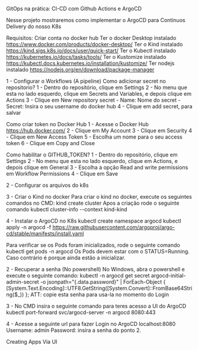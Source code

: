 GitOps na prática: CI-CD com Github Actions e ArgoCD

Nesse projeto mostraremos como implementar o ArgoCD para Continuos Delivery do nosso K8s

Requisitos:
Criar conta no docker hub
Ter o docker Desktop instalado https://www.docker.com/products/docker-desktop/
Ter o Kind instalado https://kind.sigs.k8s.io/docs/user/quick-start/
Ter o Kubectl instalado https://kubernetes.io/docs/tasks/tools/ 
Ter o Kustomize instalado https://kubectl.docs.kubernetes.io/installation/kustomize/
Ter nodejs instalado https://nodejs.org/en/download/package-manager

1 - Configurar o Workflows (A pipeline)
 Como adicionar secret no repositorio?
  1 - Dentro do repositório, clique em Settings
  2 - No menu que esta no lado esquerdo, clique em Secrets and Variables, e depois clique em Actions
  3 - Clique em New repository secret
    - Name: Nome do secret
    - Secret: Insira o seu username do docker hub
  4 - Clique em add secret, para salvar

 Como criar token no Docker Hub
 1 - Acesse o Docker Hub  https://hub.docker.com/
 2 - Clique em My Account
 3 - Clique em Security
 4 - Clique em  New Access Token
 5 - Escolha um nome para o seu access token
 6 - Clique em Copy and Close

Como habilitar o GITHUB_TOKEN?
  1 - Dentro do repositório, clique em Settings
  2 - No menu que esta no lado esquerdo, clique em Actions, e depois clique em General
  3 - Escolha a opção Read and write permissions em Workflow Permissions
  4 - Clique em Save

2 - Configurar os arquivos do k8s


3 - Criar o Kind no docker
Para criar o kind no docker, execute os seguintes comandos no CMD:
 kind create cluster
 Apos a criação rode o seguinte comando
 kubectl cluster-info --context kind-kind

4 - Instalar o ArgoCD no K8s
    kubectl create namespace argocd
    kubectl apply -n argocd -f https://raw.githubusercontent.com/argoproj/argo-cd/stable/manifests/install.yaml

Para verificar se os Pods foram inicializados, rode o seguinte comando
  kubectl get pods -n  argocd
Os Pods devem estar com o STATUS=Running. Caso  contrário é porque ainda estão a inicializar.

2 - Recuperar a senha (No powershell)
No Windows, abra o powershell e execute o seguinte comando:
kubectl -n argocd get secret argocd-initial-admin-secret -o jsonpath="{.data.password}" | 
    ForEach-Object { [System.Text.Encoding]::UTF8.GetString([System.Convert]::FromBase64String($_)) };
ATT: copie esta senha para usa-la no momento do Login

3 - No CMD insira o seguinte comando para teres acesso a UI do ArgoCD
 kubectl port-forward svc/argocd-server -n argocd 8080:443

4 - Acesse a seguinte url para fazer Login no ArgoCD
 localhost:8080
 Username: admin
 Password: insira a senha do ponto 2.

Creating Apps Via UI
